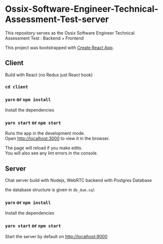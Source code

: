 # Ossix-Software-Engineer-Technical-Assessment-Test-server
This repository serves as the Ossix Software Engineer Technical Assessment Test : Backend + Frontend

This project was bootstrapped with [Create React App](https://github.com/facebook/create-react-app).

## Client
Build with React (no Redux just React hook)

### `cd client` 
### `yarn` or `npm install`  
Install the dependencies

### `yarn start` or `npm start`

Runs the app in the development mode.<br />
Open [http://localhost:3000](http://localhost:3000) to view it in the browser.

The page will reload if you make edits.<br />
You will also see any lint errors in the console.

## Server

Chat server build with Nodejs, WebRTC backend with Postgres Database

the database structure is given in `db_dum.sql`

### `yarn` or `npm install`  
Install the dependencies

### `yarn start` or `npm start`
Start the server by default on [http://localhost:9000](http://localhost:9000)

